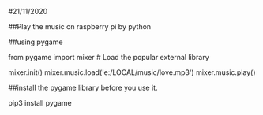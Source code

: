 #21/11/2020

##Play the music on raspberry pi by python

##using pygame

from pygame import mixer  # Load the popular external library

mixer.init()
mixer.music.load('e:/LOCAL/music/love.mp3')
mixer.music.play()

##install the pygame library before you use it.

pip3 install pygame        
